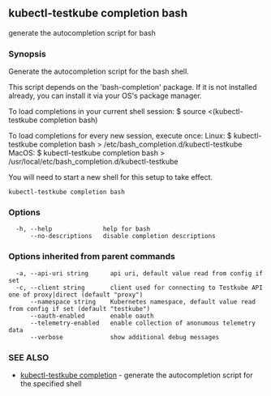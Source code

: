 ## kubectl-testkube completion bash

generate the autocompletion script for bash

### Synopsis


Generate the autocompletion script for the bash shell.

This script depends on the 'bash-completion' package.
If it is not installed already, you can install it via your OS's package manager.

To load completions in your current shell session:
$ source <(kubectl-testkube completion bash)

To load completions for every new session, execute once:
Linux:
  $ kubectl-testkube completion bash > /etc/bash_completion.d/kubectl-testkube
MacOS:
  $ kubectl-testkube completion bash > /usr/local/etc/bash_completion.d/kubectl-testkube

You will need to start a new shell for this setup to take effect.
  

```
kubectl-testkube completion bash
```

### Options

```
  -h, --help              help for bash
      --no-descriptions   disable completion descriptions
```

### Options inherited from parent commands

```
  -a, --api-uri string      api uri, default value read from config if set
  -c, --client string       client used for connecting to Testkube API one of proxy|direct (default "proxy")
      --namespace string    Kubernetes namespace, default value read from config if set (default "testkube")
      --oauth-enabled       enable oauth
      --telemetry-enabled   enable collection of anonumous telemetry data
      --verbose             show additional debug messages
```

### SEE ALSO

* [kubectl-testkube completion](kubectl-testkube_completion.md)	 - generate the autocompletion script for the specified shell

